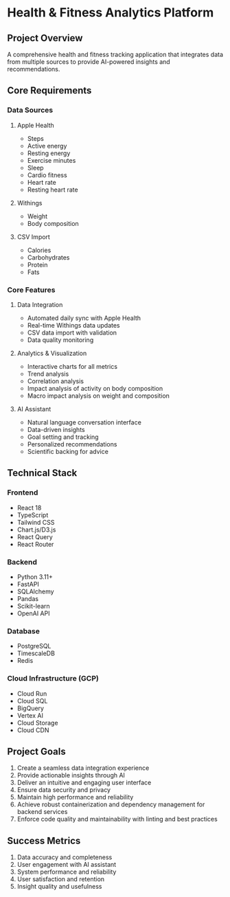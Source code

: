 # Health & Fitness Analytics Platform

## Project Overview
A comprehensive health and fitness tracking application that integrates data from multiple sources to provide AI-powered insights and recommendations.

## Core Requirements

### Data Sources
1. Apple Health
   - Steps
   - Active energy
   - Resting energy
   - Exercise minutes
   - Sleep
   - Cardio fitness
   - Heart rate
   - Resting heart rate

2. Withings
   - Weight
   - Body composition

3. CSV Import
   - Calories
   - Carbohydrates
   - Protein
   - Fats

### Core Features
1. Data Integration
   - Automated daily sync with Apple Health
   - Real-time Withings data updates
   - CSV data import with validation
   - Data quality monitoring

2. Analytics & Visualization
   - Interactive charts for all metrics
   - Trend analysis
   - Correlation analysis
   - Impact analysis of activity on body composition
   - Macro impact analysis on weight and composition

3. AI Assistant
   - Natural language conversation interface
   - Data-driven insights
   - Goal setting and tracking
   - Personalized recommendations
   - Scientific backing for advice

## Technical Stack

### Frontend
- React 18
- TypeScript
- Tailwind CSS
- Chart.js/D3.js
- React Query
- React Router

### Backend
- Python 3.11+
- FastAPI
- SQLAlchemy
- Pandas
- Scikit-learn
- OpenAI API

### Database
- PostgreSQL
- TimescaleDB
- Redis

### Cloud Infrastructure (GCP)
- Cloud Run
- Cloud SQL
- BigQuery
- Vertex AI
- Cloud Storage
- Cloud CDN

## Project Goals
1. Create a seamless data integration experience
2. Provide actionable insights through AI
3. Deliver an intuitive and engaging user interface
4. Ensure data security and privacy
5. Maintain high performance and reliability
6. Achieve robust containerization and dependency management for backend services
7. Enforce code quality and maintainability with linting and best practices

## Success Metrics
1. Data accuracy and completeness
2. User engagement with AI assistant
3. System performance and reliability
4. User satisfaction and retention
5. Insight quality and usefulness 
